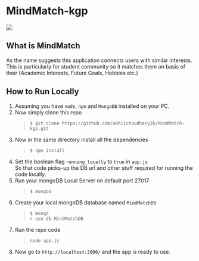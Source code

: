 # MindMatch-kgp
![](public/images/favicon.ico)


## What is MindMatch
As the name suggests this application connects users with similar interests. <br>
This is particularly for student community so it matches them on basis of their (Academic Interests, Future Goals, Hobbies etc.)

## How to Run Locally
1. Assuming you have `node`, `npm` and `MongoDB` installed on your PC.
2. Now simply clone this repo <br>
   >`$ git clone https://github.com/akhilchoudhary2k/MindMatch-kgp.git`
3. Now in the same directory install all the dependencies <br>
   >`$ npm install`
4. Set the boolean flag `running_locally` to `true` in `app.js` <br>
   So that code picks-up the DB url and other stuff required for running the code locally. <br>
5. Run your mongoDB Local Server on default port 27017 <br> 
   >`$ mongod`
6. Create your local mongoDB database named `MindMatchDB`
   > `$ mongo` <br>
   > `> use db MindMatchDB`
7. Run the repo code
   > `node app.js`
8. Now go to `http://localhost:3000/` and the app is ready to use.
